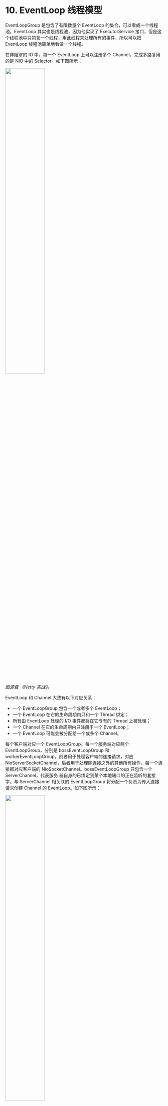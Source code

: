 ﻿# 10. EventLoop 线程模型

EventLoopGroup 是包含了有限数量个 EventLoop 的集合，可以看成一个线程池。EventLoop 其实也是线程池，因为他实现了 ExecutorService 接口，但是这个线程池中只包含一个线程，用此线程来处理所有的事件，所以可以把 EventLoop 线程池简单地看做一个线程。

在非阻塞的 IO 中，每一个 EventLoop 上可以注册多个 Channel，完成多路复用的是 NIO 中的 Selector。如下图所示：

<img src="https://github.com/Augustvic/Blogs/tree/master/Dubbo/images/EventLoopGroup.PNG" width=50% />

*图源自 《Netty 实战》。*

EventLoop 和 Channel 大致有以下对应关系：

* 一个 EventLoopGroup 包含一个或者多个 EventLoop；
* 一个 EventLoop 在它的生命周期内只和一个 Thread 绑定；
* 所有由 EventLoop 处理的 I/O 事件都将在它专有的 Thread 上被处理；
* 一个 Channel 在它的生命周期内只注册于一个 EventLoop；
* 一个 EventLoop 可能会被分配给一个或多个 Channel。

每个客户端对应一个 EventLoopGroup。每一个服务端对应两个 EventLoopGroup，分别是 bossEventLoopGroup 和 workerEventLoopGroup，前者用于处理客户端的连接请求，对应 NioServerSocketChannel，后者用于处理除连接之外的其他所有操作，每一个连接都对应客户端的 NioSocketChannel。bossEventLoopGroup 只包含一个 ServerChannel，代表服务
器自身的已绑定到某个本地端口的正在监听的套接字。与 ServerChannel 相关联的 EventLoopGroup 将分配一个负责为传入连接请求创建
Channel 的 EventLoop。如下图所示：

<img src="https://github.com/Augustvic/Blogs/tree/master/Dubbo/images/ServerEventLoopGroup.PNG" width=50% />

*图源自 《Netty 实战》。*

> 从上面的模型不难猜出，如果是阻塞的 IO，每一个 EventLoop 应该只能允许注册一个 Channel。

与 NIO 直接相关的是 NioEventLoop 和 NioEventLoopGroup，下文中将会从这两个类出发进行探讨。

## 10.1 EventLoopGroup

### 10.1.1 EventExecutorGroup

EventLoopGroup 的类继承结构是比较复杂的，其中，Executor、ExecutorService、ScheduledExecutorService 接口都来自于 JDK 中的 java.util.concurrent 包。EventExecutorGroup 在此基础上增加了以下几个方法：

```java
    boolean isShuttingDown();
    Future<?> shutdownGracefully();
    Future<?> shutdownGracefully(long quietPeriod, long timeout, TimeUnit unit);
    Future<?> terminationFuture();
    EventExecutor next();
```

shutDownGracefully 用于关闭线程池，terminationFuture 用于返回线程池终止时的异步结果，next 用于选出一个 EventLoop。

### 10.1.2 AbstractEventExecutorGroup

此抽象类继承自 EventExecutorGroup，实现了其中的大部分方法，而所有的方法都遵循同一套流程，如 execute 所示：

```java
    @Override
    public void execute(Runnable command) {
        next().execute(command);
    }
```

先找到一个 EventLoop，然后把任务交给它执行。

### 10.1.3 MultithreadEventExecutorGroup

此类中包含的字段有：

```java
    // 线程池。固定大小的线程池。
    private final EventExecutor[] children;
    // 线程索引，用于线程选择。
    private final AtomicInteger childIndex = new AtomicInteger();
    // 终止的线程个数。
    private final AtomicInteger terminatedChildren = new AtomicInteger();
    // 线程池终止时的异步结果。
    private final Promise<?> terminationFuture = new DefaultPromise(GlobalEventExecutor.INSTANCE);
    // 线程选择器。
    private final EventExecutorChooser chooser;
```

在构造方法中，对上面的字段进行了初始化，主要包括：设置线程工厂、设置线程选择器、实例化线程（EventExecutor）、设置线程终止的异步结果。

后文中如果无特殊说明，“线程”均指的是 EventExecutor，或者说只包含单个线程的 EventLoop。

```java
    /**
     * 构造函数
     *
     * @param nThreads          线程池的固定线程数
     * @param threadFactory     线程工厂
     * @param args              arguments which will passed to each {@link #newChild(ThreadFactory, Object...)} call
     */
    protected MultithreadEventExecutorGroup(int nThreads, ThreadFactory threadFactory, Object... args) {
        if (nThreads <= 0) {
            throw new IllegalArgumentException(String.format("nThreads: %d (expected: > 0)", nThreads));
        }

        // 线程工厂
        if (threadFactory == null) {
            threadFactory = newDefaultThreadFactory();
        }

        children = new SingleThreadEventExecutor[nThreads];

        // 线程选择器
        // 如果线程数是 2 的幂
        if (isPowerOfTwo(children.length)) {
            chooser = new PowerOfTwoEventExecutorChooser();
        } else {
            // 通用选择器
            chooser = new GenericEventExecutorChooser();
        }

        // 实例化线程
        for (int i = 0; i < nThreads; i ++) {
            boolean success = false;
            try {
                // 创造一个新的线程
                children[i] = newChild(threadFactory, args);
                success = true;
            } catch (Exception e) {
                // TODO: Think about if this is a good exception type
                throw new IllegalStateException("failed to create a child event loop", e);
            } finally {
                if (!success) {
                    // 如果不成功
                    // 关闭所有已经实例化的线程
                    for (int j = 0; j < i; j ++) {
                        children[j].shutdownGracefully();
                    }
                    // 确保所有已经实例化的线程终止
                    for (int j = 0; j < i; j ++) {
                        EventExecutor e = children[j];
                        try {
                            while (!e.isTerminated()) {
                                e.awaitTermination(Integer.MAX_VALUE, TimeUnit.SECONDS);
                            }
                        } catch (InterruptedException interrupted) {
                            Thread.currentThread().interrupt();
                            break;
                        }
                    }
                }
            }
        }

        // 设置线程终止异步结果
        final FutureListener<Object> terminationListener = new FutureListener<Object>() {
            @Override
            public void operationComplete(Future<Object> future) throws Exception {
                // 每终止一个线程记录数增加 1，直到全部终止之后，设置现场吃异步终止结果为成功
                if (terminatedChildren.incrementAndGet() == children.length) {
                    terminationFuture.setSuccess(null);
                }
            }
        };

        for (EventExecutor e: children) {
            e.terminationFuture().addListener(terminationListener);
        }
    }
```

线程选择器有以下两种：

```java
    private final class PowerOfTwoEventExecutorChooser implements EventExecutorChooser {
        @Override
        public EventExecutor next() {
            // 上一次的索引 + 1，使用位运算速度更快
            return children[childIndex.getAndIncrement() & children.length - 1];
        }
    }

    // 通用线程选择器
    private final class GenericEventExecutorChooser implements EventExecutorChooser {
        @Override
        public EventExecutor next() {
            // 上一次的索引 + 1
            return children[Math.abs(childIndex.getAndIncrement() % children.length)];
        }
    }
```

虽然代码看以来不一样，但是功能是完全一样的，都是选择索引 + 1 位置的线程，只是 PowerOfTwoEventExecutorChooser 使用了位运算，GenericEventExecutorChooser 使用了普通的除法。位运算的效率相对来说较高。

这里还有一个技巧，判断一个整数是不是 2 的幂次方可用以下位运算：

```java
    // 判断一个数是不是 2 的幂
    private static boolean isPowerOfTwo(int val) {
        return (val & -val) == val;
    }
```

### 10.1.4 MultithreadEventLoopGroup

主要有以下几个方法：

```java
    // 返回一个 EventLoop
    @Override
    public EventLoop next() {
        return (EventLoop) super.next();
    }

    // 把指定的 channel 注册到 EventLoopGroup 的一个线程上
    @Override
    public ChannelFuture register(Channel channel) {
        return next().register(channel);
    }

    // 返回的 ChannelFuture 为传入的 ChannelPromise
    @Override
    public ChannelFuture register(Channel channel, ChannelPromise promise) {
        return next().register(channel, promise);
    }
```

### 10.1.5 NioEventLoopGroup

NioEventLoopGroup 就更简单了：

```java
    /**
     * 为每一个 EventLoop 设置 IO 任务和非 IO 任务的执行时间比，默认为 50，各占一半。
     */
    public void setIoRatio(int ioRatio) {
        for (EventExecutor e: children()) {
            ((NioEventLoop) e).setIoRatio(ioRatio);
        }
    }

    /**
     * 重建 Selector 来规避 epoll 100% CPU bug。
     */
    public void rebuildSelectors() {
        for (EventExecutor e: children()) {
            ((NioEventLoop) e).rebuildSelector();
        }
    }

    // 创建线程池中的单个线程
    @Override
    protected EventExecutor newChild(ThreadFactory threadFactory, Object... args) throws Exception {
        // 创建 NioEventLoop
        return new NioEventLoop(this, threadFactory, (SelectorProvider) args[0],
            ((SelectStrategyFactory) args[1]).newSelectStrategy(), (RejectedExecutionHandler) args[2]);
    }
```

可以看出 NioEventLoopGroup 和其相关的类并没有什么复杂的逻辑，仅仅就是创建一下 EventLoop，并把它保存起来而已。

Netty 中的线程模型主要在 EventLoop 中体现。

## 10.2 EventLoop

### 10.2.1 AbstractScheduledEventExecutor

此类是关于 Schedule 任务的执行，和 JDK 中 ScheduledThreadPoolExecutor 有很多地方是相似的。

类中只有一个属性，就是调度队列：

```java
    // 存放任务的调度队列
    Queue<ScheduledFutureTask<?>> scheduledTaskQueue;
    
    Queue<ScheduledFutureTask<?>> scheduledTaskQueue() {
        if (scheduledTaskQueue == null) {
            scheduledTaskQueue = new PriorityQueue<ScheduledFutureTask<?>>();
        }
        return scheduledTaskQueue;
    }
```

基于优先级队列，排序的依据是 ScheduledFutureTask 中的 compareTo 函数。

**schedule**

此类中 schedule 函数用于提交一个任务，这里进行乐一个判断：如果调用此方法的线程是 EventLoop 中的线程，直接提交即可，否则在外面再包装一层 Runnable，提交一个添加任务的任务。

这样做是因为此 EventLoop 线程是懒启动的，而启动的代码写在 execute 函数中。如果调用此方法的线程是 EventLoop 的原生线程，说明原生线程已经启动了，那当然可以直接添加。如果不是 EventLoop 的原生线程，需要调用 execute 来启动 EventLoop。这是这里调用 execute 来添加任务的原因。

```java
    // 执行任务
    <V> ScheduledFuture<V> schedule(final ScheduledFutureTask<V> task) {
        if (inEventLoop()) {
            // 如果当前线程是所属的线程，把任务加入队列
            scheduledTaskQueue().add(task);
        } else {
            // 其他线程，提交一个添加任务的任务
            execute(new Runnable() {
                @Override
                public void run() {
                    scheduledTaskQueue().add(task);
                }
            });
        }
        return task;
    }
    
    // SingleThreadEventExecutor.execute
    // 外部线程调用 execute，把任务封装成 runnable 加入到 EventLoop 中，让 EventLoop 的线程处理
    @Override
    public void execute(Runnable task) {
        if (task == null) {
            throw new NullPointerException("task");
        }

        boolean inEventLoop = inEventLoop();
        if (inEventLoop) {
            // 此线程是原生线程
            // 直接添加任务
            addTask(task);
        } else {
            // 外部线程启动线程池的线程
            startThread();
            // 添加任务
            addTask(task);
            if (isShutdown() && removeTask(task)) {
                // 已关闭，拒绝
                reject();
            }
        }

        if (!addTaskWakesUp && wakesUpForTask(task)) {
            // 唤醒
            wakeup(inEventLoop);
        }
    }
```

但是很明显这里只需要保证 EventLoop 原生线程开启就可以了，并不需要又包装一层 Runnable，让原生线程平白无故多执行一个任务。

这个问题在 Netty 4.1 版本中进行了优化。

```java
    private <V> ScheduledFuture<V> schedule(final ScheduledFutureTask<V> task) {
        if (inEventLoop()) {
            scheduleFromEventLoop(task);
        } else {
            final long deadlineNanos = task.deadlineNanos();
            // task will add itself to scheduled task queue when run if not expired
            if (beforeScheduledTaskSubmitted(deadlineNanos)) {
                execute(task);
            } else {
                lazyExecute(task);
                // Second hook after scheduling to facilitate race-avoidance
                if (afterScheduledTaskSubmitted(deadlineNanos)) {
                    execute(WAKEUP_TASK);
                }
            }
        }

        return task;
    }
```

Netty 4.1 版本中当前线程直接调用 lazyExecute，lazyExecute 在 SingleThreadEventExecutor 中实现：

```java
    @Override
    public void lazyExecute(Runnable task) {
        execute(ObjectUtil.checkNotNull(task, "task"), false);
    }

    private void execute(Runnable task, boolean immediate) {
        boolean inEventLoop = inEventLoop();
        addTask(task);
        if (!inEventLoop) {
            startThread();
            if (isShutdown()) {
                boolean reject = false;
                try {
                    if (removeTask(task)) {
                        reject = true;
                    }
                } catch (UnsupportedOperationException e) {
                    // The task queue does not support removal so the best thing we can do is to just move on and
                    // hope we will be able to pick-up the task before its completely terminated.
                    // In worst case we will log on termination.
                }
                if (reject) {
                    reject();
                }
            }
        }

        if (!addTaskWakesUp && immediate) {
            wakeup(inEventLoop);
        }
    }
```

由当前线程添加任务，然后判断当前线程是不是此 EventLoop 的原生线程，如果不是，调用 startThread 尝试开启原生线程。整个过程中没有添加任何多余的任务到队列中。

**pollScheduledTask**

pollScheduledTask 用于返回 nanoTime 时间之前要执行的任务。

```java
    /**
     * 返回在 nanoTime 时间之前要执行的任务。
     */
    protected final Runnable pollScheduledTask(long nanoTime) {
        assert inEventLoop();

        Queue<ScheduledFutureTask<?>> scheduledTaskQueue = this.scheduledTaskQueue;
        ScheduledFutureTask<?> scheduledTask = scheduledTaskQueue == null ? null : scheduledTaskQueue.peek();
        if (scheduledTask == null) {
            return null;
        }
        // 截止时间在 nanoTime 之前，说明任务早就该执行了，返回该任务
        if (scheduledTask.deadlineNanos() <= nanoTime) {
            scheduledTaskQueue.remove();
            return scheduledTask;
        }
        return null;
    }
```

**ScheduledFutureTask**

此类中有以下静态字段和静态方法：

```java
    // 静态字段
    // 调度任务的 id 生成器
    private static final AtomicLong nextTaskId = new AtomicLong();
    // 调度相对时间起点（类被加载的时间）
    private static final long START_TIME = System.nanoTime();
    // 获取相对的当前时间（距离 startTime 的时间间隔）
    static long nanoTime() {
        return System.nanoTime() - START_TIME;
    }
    // 获取相对的截止时间（距离 startTime 的时间间隔）
    static long deadlineNanos(long delay) {
        return nanoTime() + delay;
    }
```

使用了相对时间间隔，所有时间间隔的基准是类被创建的时间 START_TIME。

类的私有属性包括：

```java
    // 私有属性
    // 任务的 id
    private final long id = nextTaskId.getAndIncrement();
    // 任务的截止时间，即任务被执行的时间距离 start time 的时间间隔
    private long deadlineNanos;
    /* 0 - no repeat, >0 - repeat at fixed rate, <0 - repeat with fixed delay */
    // 任务的时间间隔
    // 0 表示调度任务不重复，就是一次性执行的任务
    // >0 表示按固定频率重复(at fixed rate)
    // <0 表示按固定延迟重复(with fixed delay)
    private final long periodNanos;
```

从中可以看出 ScheduledFutureTask可以代表普通任务和定时任务。

关键的 run 方法中包含了普通任务和定时任务的共同逻辑。普通任务执行一次，执行完了就完了；定时任务需要计算下一次执行的时间，然后把 this 重新加入到调度队列中，等下次再被取出来执行：

```java
    // 运行任务
    @Override
    public void run() {
        assert executor().inEventLoop();
        try {
            if (periodNanos == 0) {
                // 普通不重复的任务，直接执行
                if (setUncancellableInternal()) {
                    V result = task.call();
                    setSuccessInternal(result);
                }
            } else {
                // 检查需要重复执行的任务是否取消了
                if (!isCancelled()) {
                    // 重复执行的任务没有返回值
                    task.call();
                    // 线程还没有关闭
                    if (!executor().isShutdown()) {
                        long p = periodNanos;
                        if (p > 0) {
                            // 固定频率执行，从上一次截止时间算起，延迟 p 这么长的时间
                            deadlineNanos += p;
                        } else {
                            // 固定延迟执行，从当前时间开始算起，延迟 p 这么长的时间
                            // p 是负数
                            deadlineNanos = nanoTime() - p;
                        }
                        if (!isCancelled()) {
                            // scheduledTaskQueue can never be null as we lazy init it before submit the task!
                            Queue<ScheduledFutureTask<?>> scheduledTaskQueue =
                                    ((AbstractScheduledEventExecutor) executor()).scheduledTaskQueue;
                            assert scheduledTaskQueue != null;
                            // 由于是重复任务，再次添加到队列中
                            scheduledTaskQueue.add(this);
                        }
                    }
                }
            }
        } catch (Throwable cause) {
            setFailureInternal(cause);
        }
    }
```

在调度队列中排序的规则是，执行时间最早的排在队列最前面；如果时间相同，序号较小的排在前面；序号相同直接抛出错误。

```java
    // 任务放在优先级队列中，需要比较函数
    // 截止时间最近的先出队，截止时间相同则 id 小的先出队
    @Override
    public int compareTo(Delayed o) {
        if (this == o) {
            return 0;
        }

        ScheduledFutureTask<?> that = (ScheduledFutureTask<?>) o;
        long d = deadlineNanos() - that.deadlineNanos();
        if (d < 0) {
            return -1;
        } else if (d > 0) {
            return 1;
        } else if (id < that.id) {
            return -1;
        } else if (id == that.id) {
            throw new Error();
        } else {
            return 1;
        }
    }
```

### 10.2.2 SingleThreadEventExecutor

线程有以下几个状态：

```java
    // 没有启动
    private static final int ST_NOT_STARTED = 1;
    // 启动
    private static final int ST_STARTED = 2;
    // 正在关闭
    // 调用 shutdownGracefully 时变成此状态
    private static final int ST_SHUTTING_DOWN = 3;
    // 关闭
    // 调用 shutdown 时变成此状态
    private static final int ST_SHUTDOWN = 4;
    // 终止
    private static final int ST_TERMINATED = 5;
```

当第一个任务提交（执行 execute）之后，线程才启动。调用 shutdownGracefully 时，线程状态变成 ST_SHUTTING_DOWN，调用 shutdown 时，线程状态变成 ST_SHUTDOWN。终止后状态变成 ST_TERMINATED。

此类中有以下私有属性：

```java
    // 此线程所属的 group
    private final EventExecutorGroup parent;
    // 即刻执行的任务队列（不同于 AbstractScheduledEventExecutor 中的 scheduledTaskQueue）
    private final Queue<Runnable> taskQueue;
    // 线程
    private final Thread thread;
    // 线程的属性值
    private final ThreadProperties threadProperties;
    // 信号量
    private final Semaphore threadLock = new Semaphore(0);
    // 线程关闭的钩子函数
    private final Set<Runnable> shutdownHooks = new LinkedHashSet<Runnable>();
    // 当且仅当添加任务时才唤醒执行的线程
    private final boolean addTaskWakesUp;
    // 任务队列的大小，未执行任务的最大个数
    private final int maxPendingTasks;
    // 拒绝策略
    private final RejectedExecutionHandler rejectedExecutionHandler;
    // 上次执行时间
    private long lastExecutionTime;
```

**runAllTask**

此类中最重要的方法是两个 runAllTask，参数 timeoutNanos 表示如果执行时间超过了这一限制，停止继续执行队列中的任务。

在一个 EventLoop 中包含两个队列，一个是调度队列，在此类的父类 AbstractScheduledEventExecutor 中定义，另一个是任务队列，在 SingleThreadEventExecutor 中定义。线程执行的只有任务队列中的任务。当调度队列的任务需要执行的时候，需要先移动到任务队列中来。

runAllTask 的大致流程是，先把调度队列中需要马上执行的任务移动到任务队列中，然后依次获取任务队列中的任务执行。每执行 64 个任务检查一次是否时间片（timeoutNanos）是否已经耗尽，耗尽了直接返回，下一次再执行后面的任务。

```java
    /**
     * 有超时限制的 runAllTasks。
     * 如果给定的时间片 timeoutNanos 已经用完了，不再执行任务队列中的任务了。
     */
    protected boolean runAllTasks(long timeoutNanos) {
        // 从调度队列移到任务队列
        fetchFromScheduledTaskQueue();
        // 取出一个任务
        Runnable task = pollTask();
        if (task == null) {
            return false;
        }
        // 到期时间
        final long deadline = ScheduledFutureTask.nanoTime() + timeoutNanos;
        long runTasks = 0;
        long lastExecutionTime;
        for (;;) {
            try {
                // 执行
                task.run();
            } catch (Throwable t) {
                logger.warn("A task raised an exception.", t);
            }

            runTasks ++;

            // 每执行 64 个任务检查一次时间片是否耗尽
            if ((runTasks & 0x3F) == 0) {
                lastExecutionTime = ScheduledFutureTask.nanoTime();
                // 耗尽了，跳出循环，然后 return
                if (lastExecutionTime >= deadline) {
                    break;
                }
            }
            // 继续从任务队列获取任务
            task = pollTask();
            if (task == null) {
                lastExecutionTime = ScheduledFutureTask.nanoTime();
                break;
            }
        }

        this.lastExecutionTime = lastExecutionTime;
        return true;
    }
```

前面提到，任务队列中的任务才是此线程需要执行的任务，首先调用 fetchFromScheduledTaskQueue 方法把调度队列中需要执行的任务移动到任务队列中。

如果任务队列已满，重新把当前取出的任务添加到调度队列中，并返回，不再继续取了。

```java
    // 把调度队列中此刻应该执行的任务移到任务队列
    private boolean fetchFromScheduledTaskQueue() {
        long nanoTime = AbstractScheduledEventExecutor.nanoTime();
        // 如果当前时间已经超过了队列头部的任务的截止时间，取出头部任务
        Runnable scheduledTask  = pollScheduledTask(nanoTime);
        while (scheduledTask != null) {
            if (!taskQueue.offer(scheduledTask)) {
                // 任务队列已经满了，重新添加到调度队列
                scheduledTaskQueue().add((ScheduledFutureTask<?>) scheduledTask);
                return false;
            }
            // 继续取
            scheduledTask  = pollScheduledTask(nanoTime);
        }
        return true;
    }
```

pollTask 用于从任务队列中获取一个需要马上执行的任务（任务队列中的任务都需要马上执行，不用马上执行的任务在调度队列中）。

```java
    /**
     * 获取任务并删除，忽略 WAKEUP_TASK 任务
     * @see Queue#poll()
     */
    protected Runnable pollTask() {
        assert inEventLoop();
        for (;;) {
            Runnable task = taskQueue.poll();
            if (task == WAKEUP_TASK) {
                continue;
            }
            return task;
        }
    }
```

**takeTask**

另一个重要的方法是 takeTask，功能是从任务队列中取出一个任务并返回，如果没有任务，将会阻塞。

首先判断一下调度队列有没有任务需要执行。如果没有，从任务队列获取任务，任务队列中也没有的话，线程会在 take 里面阻塞；如果有，把调度队列中待执行的任务移动到任务队列中，从任务队列中获取任务。

```java
    /**
     * 取出下一个待执行的任务，如果没有任务，将会阻塞
     *
     * @return {@code null} if the executor thread has been interrupted or waken up.
     */
    protected Runnable takeTask() {
        assert inEventLoop();
        // 任务队列必须是阻塞队列
        if (!(taskQueue instanceof BlockingQueue)) {
            throw new UnsupportedOperationException();
        }

        BlockingQueue<Runnable> taskQueue = (BlockingQueue<Runnable>) this.taskQueue;
        for (;;) {
            // 获取调度队列头部的任务，没有取出来
            ScheduledFutureTask<?> scheduledTask = peekScheduledTask();
            // 没有任务
            if (scheduledTask == null) {
                Runnable task = null;
                try {
                    // 获取并删除任务队列的头部任务，没有则阻塞
                    task = taskQueue.take();
                    // 当线程需要关闭时，如果线程在 take 方法上阻塞，就需要添加一个标记任务
                    // WAKEUP_TASK到任务队列，使线程从 take 返回，从而正确关闭线程。
                    if (task == WAKEUP_TASK) {
                        task = null;
                    }
                } catch (InterruptedException e) {
                    // Ignore
                }
                return task;
            } else {
                // 调度队列中有任务
                // 调度队列头部的任务还要多久才能执行
                long delayNanos = scheduledTask.delayNanos();
                Runnable task = null;
                if (delayNanos > 0) {
                    // 调度任务执行时间还没到
                    try {
                        // 从任务队列中取
                        task = taskQueue.poll(delayNanos, TimeUnit.NANOSECONDS);
                    } catch (InterruptedException e) {
                        return null;
                    }
                }
                // 如果调度任务已到期，或者任务队列中没有待执行的任务
                if (task == null) {
                    // 调度队列到期任务移动到任务队列
                    fetchFromScheduledTaskQueue();
                    // 获取任务
                    task = taskQueue.poll();
                }

                if (task != null) {
                    return task;
                }
            }
        }
    }
```

### 10.2.3 NioEventLoop

**run**

线程将会在 run 一直循环，直到结束。在整个生命周期中，主要执行三件事：

* 轮询注册到 Selector(EventLoop) 上的所有 Channel，找到就绪的 IO 事件；
* 处理产生 IO 事件的 Channel；
* 处理任务队列中的普通任务。

如下图所示：

<img src="https://github.com/Augustvic/Blogs/tree/master/Dubbo/images/reactor.PNG" width=50% />

*图源自 [netty源码分析之揭开reactor线程的面纱（一）](https://www.jianshu.com/p/0d0eece6d467)。*

从源码中可以看到确实是按照这三个步骤执行。首先进行轮训，然后根据 ioRatio 确定任务执行时间。当 ioRatio 为 100 时，先处理 IO 事件，然后处理任务队列中的事件，直到处理完为止；当 ioRatio 小于 100 时，按比率控制处理任务队列的时间。

```java
    @Override
    protected void run() {
        // 轮询，没有 break，只有 return
        for (;;) {
            try {
                // 轮询 Channel 选择就绪的 IO 事件
                // hasTask 判断当前队列中是否有任务
                // 如果有普通任务待执行，调用 selectNowSupplier.get，即调用 selectNow，然后返回
                // 否则使用 SelectStrategy.SELECT，会在后面调用 select(oldWakenUp)
                // select() 阻塞直到一个感兴趣的 IO 事件就绪
                // select(long timeout) 阻塞直到 IO 时间就绪或者时间到期
                // selectNow() 不会阻塞，直接返回而不管是否有 IO 事件就绪
                switch (selectStrategy.calculateStrategy(selectNowSupplier, hasTasks())) {
                    case SelectStrategy.CONTINUE:
                        continue;
                    case SelectStrategy.SELECT:
                        select(wakenUp.getAndSet(false));

                        if (wakenUp.get()) {
                            selector.wakeup();
                        }
                        // fall through
                    default:
                }
                // 抓取到 IO 事件，重置 needsToSelectAgain
                cancelledKeys = 0;
                needsToSelectAgain = false;
                final int ioRatio = this.ioRatio;
                if (ioRatio == 100) {
                    try {
                        // 处理产生网络 IO 事件的 channel
                        processSelectedKeys();
                    } finally {
                        // 处理任务队列
                        runAllTasks();
                    }
                } else {
                    final long ioStartTime = System.nanoTime();
                    try {
                        processSelectedKeys();
                    } finally {
                        // Ensure we always run tasks.
                        final long ioTime = System.nanoTime() - ioStartTime;
                        runAllTasks(ioTime * (100 - ioRatio) / ioRatio);
                    }
                }
            } catch (Throwable t) {
                handleLoopException(t);
            }
            // Always handle shutdown even if the loop processing threw an exception.
            try {
                if (isShuttingDown()) {
                    closeAll();
                    if (confirmShutdown()) {
                        return;
                    }
                }
            } catch (Throwable t) {
                handleLoopException(t);
            }
        }
    }
```

轮询操作在 select 中实现。wakeUp 字段是 boolean 类型，表示是否因该唤醒正在阻塞的 select 操作。在进行一次新的 select 之前，都会把 wakeUp 设置为 false。

select 的轮询也是在 for 循环中进行，每一次轮询将会完成以下任务：

* 获取调度队列的定时任务，如果任务快到了，就跳出循环。跳出之前检查是否进行过 select 操作，如果没有则进行一次非阻塞的 selectNow 操作再跳出。
* 接着检查任务队列中是否有任务，如果有任务了，同样进行一次非阻塞的 selectNow 操作之后跳出。
* 当调度队列的任务还没到，而且任务队列没有任务的时候，说明可以进行一次阻塞的 select 操作了，select 操作一直阻塞到第一个调度任务需要执行的时间。（有新任务加入的时候会唤醒阻塞的线程，因为 execute 中有 wakeup 操作。）
* 阻塞操作之后，又进行了一系列的状态判断来决定是否中断轮询，如果满足以下任意一条即中断轮询：有 IO 事件、oldWakenUp 参数为 true、任务队列有任务、调度队列的任务将要被执行、用户主动唤醒。

```java
    private void select(boolean oldWakenUp) throws IOException {
        Selector selector = this.selector;
        try {
            // 在循环中轮询的次数
            int selectCnt = 0;
            long currentTimeNanos = System.nanoTime();
            // 1. 获取调度队列中的定时任务
            // delayNanos 获取距离最近一个调度任务还有多久
            // selectDeadLineNanos 保存最近一个调度任务的执行时间
            long selectDeadLineNanos = currentTimeNanos + delayNanos(currentTimeNanos);
            for (;;) {
                // 四舍五入把 select 操作时间换算成毫秒
                long timeoutMillis = (selectDeadLineNanos - currentTimeNanos + 500000L) / 1000000L;
                // 时间不足 1 ms
                if (timeoutMillis <= 0) {
                    // 如果一次 select 都还没有执行
                    if (selectCnt == 0) {
                        // 不会阻塞
                        selector.selectNow();
                        selectCnt = 1;
                    }
                    // 结束轮询
                    break;
                }

                // 2. 轮询过程中发现任务队列中有需要执行的任务
                // 发现任务队列中有任务，而且唤醒标志为 false，把唤醒标志更新为 true，然后进入 if
                if (hasTasks() && wakenUp.compareAndSet(false, true)) {
                    // 执行一次 selectNow，然后结束轮询
                    selector.selectNow();
                    selectCnt = 1;
                    break;
                }

                // 3. 阻塞式 select 操作
                // 执行到这里说明任务队列为空，并且所有定时任务都还没到（至少时间大于 0.5ms）
                // 阻塞式 select 的操作，阻塞时间为最近的任务的到达还有多久
                // 理论上最长阻塞 timeoutMillis，但是有新任务加入时，该阻塞会被释放
                int selectedKeys = selector.select(timeoutMillis);
                selectCnt ++;

                // 判断是否中断此次轮询
                if (selectedKeys != 0 || oldWakenUp || wakenUp.get() || hasTasks() || hasScheduledTasks()) {
                    // 有就绪的 IO 事件
                    // oldWakeUp 为真，
                    // 或者外部设置 wakenUp 为真，用户主动唤醒
                    // 有待执行的普通任务
                    // 有待执行的调度任务
                    // 满足以上任一条件，则中断轮询
                    break;
                }
                if (Thread.interrupted()) {
                    // 线程被中断
                    if (logger.isDebugEnabled()) {
                        logger.debug("Selector.select() returned prematurely because " +
                                "Thread.currentThread().interrupt() was called. Use " +
                                "NioEventLoop.shutdownGracefully() to shutdown the NioEventLoop.");
                    }
                    selectCnt = 1;
                    break;
                }

                // 到这里说明什么都没有选中
                
                // 防止 JDK BUG 导致 select 空轮询
                long time = System.nanoTime();
                // time - currentTimeNanos >= TimeUnit.MILLISECONDS.toNanos(timeoutMillis)
                // 如果持续的时间大于 timeoutMillis，就不算空轮询，把 selectCnt 重置为 1
                if (time - TimeUnit.MILLISECONDS.toNanos(timeoutMillis) >= currentTimeNanos) {
                    selectCnt = 1;
                } else if (SELECTOR_AUTO_REBUILD_THRESHOLD > 0 &&
                        selectCnt >= SELECTOR_AUTO_REBUILD_THRESHOLD) {
                    // selectCnt 计数，如果超过了 SELECTOR_AUTO_REBUILD_THRESHOLD
                    // 说明空轮询次数太多了，需要重建 selector
                    logger.warn(
                            "Selector.select() returned prematurely {} times in a row; rebuilding Selector {}.",
                            selectCnt, selector);

                    rebuildSelector();
                    selector = this.selector;

                    // 重新选择
                    selector.selectNow();
                    selectCnt = 1;
                    break;
                }

                currentTimeNanos = time;
            }

            if (selectCnt > MIN_PREMATURE_SELECTOR_RETURNS) {
                if (logger.isDebugEnabled()) {
                    logger.debug("Selector.select() returned prematurely {} times in a row for Selector {}.",
                            selectCnt - 1, selector);
                }
            }
        } catch (CancelledKeyException e) {
            if (logger.isDebugEnabled()) {
                logger.debug(CancelledKeyException.class.getSimpleName() + " raised by a Selector {} - JDK bug?",
                        selector, e);
            }
            // Harmless exception - log anyway
        }
    }
```

除了上面的步骤之外，在 select 中还避免了一个 NIO 中的空轮询 bug，详见 [Netty : 臭名昭著的JDK的NIO bug（空轮询bug）](https://blog.csdn.net/qq_21383435/article/details/103961961)。

考虑以下场景：服务端读取消息，客户端关闭连接，服务端给客户端发送消息...当连接突然被客户端中断的时候，linux 的 epoll 会被唤醒，并返回到事件集中去。Selector 会被唤醒，即使此时对应的 Channel 兴趣事件集是 0，并且返回的 events 事件集也是 0。没有获取到事件，同时也不会再阻塞的 select 将会陷入不断的空轮询，最后导致 CPU 达到 100% 而崩溃。

为了有机会重新检测 Channel 的可用性，netty 4.0 中选择构造一个新的 selector 替换原来的 selector。（不使用 selectNow 刷新当前 selector 的原因是多线程环境下，selectionKey。cancel 可能会同时调用。）

使用 selectCnt 记录空轮询的次数，当空轮询次数大于 512 时，创建一个新的 selector 替换原来的 selector。

思路很简单，就是遍历原来的 selector，把有效的 channel 注册到新的 selector 上去，最后替换掉原来的 selector：

```java
    // 新建 selector 代替当前 selector
    private void rebuildSelector0() {
        final Selector oldSelector = selector;
        final SelectorTuple newSelectorTuple;

        if (oldSelector == null) {
            return;
        }

        try {
            // 创建新的 Selector
            newSelectorTuple = openSelector();
        } catch (Exception e) {
            logger.warn("Failed to create a new Selector.", e);
            return;
        }

        // 把所有的 channel 注册到新的 selector
        int nChannels = 0;
        for (SelectionKey key: oldSelector.keys()) {
            Object a = key.attachment();
            try {
                // key 无效，继续往后遍历
                if (!key.isValid() || key.channel().keyFor(newSelectorTuple.unwrappedSelector) != null) {
                    continue;
                }

                int interestOps = key.interestOps();
                // 取消 key 在旧的 selector 上的注册
                key.cancel();
                // 将 key 对应的 channel 注册到新的 selector 上
                SelectionKey newKey = key.channel().register(newSelectorTuple.unwrappedSelector, interestOps, a);
                if (a instanceof AbstractNioChannel) {
                    // 重新绑定 channel 和新的 key 的关系
                    ((AbstractNioChannel) a).selectionKey = newKey;
                }
                nChannels ++;
            } catch (Exception e) {
                logger.warn("Failed to re-register a Channel to the new Selector.", e);
                if (a instanceof AbstractNioChannel) {
                    AbstractNioChannel ch = (AbstractNioChannel) a;
                    ch.unsafe().close(ch.unsafe().voidPromise());
                } else {
                    @SuppressWarnings("unchecked")
                    NioTask<SelectableChannel> task = (NioTask<SelectableChannel>) a;
                    invokeChannelUnregistered(task, key, e);
                }
            }
        }

        // 设置新的 key
        selector = newSelectorTuple.selector;
        unwrappedSelector = newSelectorTuple.unwrappedSelector;

        try {
            // time to close the old selector as everything else is registered to the new one
            oldSelector.close();
        } catch (Throwable t) {
            if (logger.isWarnEnabled()) {
                logger.warn("Failed to close the old Selector.", t);
            }
        }

        logger.info("Migrated " + nChannels + " channel(s) to the new Selector.");
    }
```

简而言之，select 操作就是轮询获取 IO 事件、不断检查是否有普通任务和定时任务中需要执行，并使用了一个计数器避免空轮询 bug。

回到 run 方法，在完成了轮询之后，下一步是处理产生网络 IO 事件的 channel，在 processSelectedKeys 函数中实现。

```java
    // 处理产生 IO 事件的 channel
    private void processSelectedKeys() {
        if (selectedKeys != null) {
            // 优化处理
            processSelectedKeysOptimized();
        } else {
            // 正常处理
            processSelectedKeysPlain(selector.selectedKeys());
        }
    }
    
    private void processSelectedKeysOptimized() {
        for (int i = 0; i < selectedKeys.size; ++i) {
            // 取出 IO 事件对应的 channel
            final SelectionKey k = selectedKeys.keys[i];
            selectedKeys.keys[i] = null;

            final Object a = k.attachment();
            // 处理该 channel
            // 注册的时候是把 AbstractNioChannel 里的 SelectableChannel 注册到 EventLoop 里面
            // AbstractNioChannel 是 attachment 附属。
            if (a instanceof AbstractNioChannel) {
                processSelectedKey(k, (AbstractNioChannel) a);
            } else {
                // 不会用到
                @SuppressWarnings("unchecked")
                NioTask<SelectableChannel> task = (NioTask<SelectableChannel>) a;
                processSelectedKey(k, task);
            }
            // 是否需要再一次轮询
            if (needsToSelectAgain) {
                // selectedKeys 里全部清除，重新装填，保证 SelectableKey 有效
                selectedKeys.reset(i + 1);
                selectAgain();
                i = -1;
            }
        }
    }
    
    // 处理选中的 Channel
    private void processSelectedKey(SelectionKey k, AbstractNioChannel ch) {
        final NioUnsafe unsafe = ch.unsafe();
        if (!k.isValid()) {
            // 选择键无效
            final EventLoop eventLoop;
            try {
                eventLoop = ch.eventLoop();
            } catch (Throwable ignored) {
                return;
            }
            // channel 已经不在此 EventLoop 中了
            if (eventLoop != this || eventLoop == null) {
                return;
            }
            // channel 在此 EventLoop 中，但是 key 无效，说明 channel 无效，关闭 channel
            unsafe.close(unsafe.voidPromise());
            return;
        }

        try {
            int readyOps = k.readyOps();
            // 客户端连接事件
            if ((readyOps & SelectionKey.OP_CONNECT) != 0) {
                // 先删除连接事件标志
                int ops = k.interestOps();
                ops &= ~SelectionKey.OP_CONNECT;
                k.interestOps(ops);
                // 完成连接
                unsafe.finishConnect();
            }

            // 写事件
            if ((readyOps & SelectionKey.OP_WRITE) != 0) {
                // 没写的了之后，会清除写标志位
                ch.unsafe().forceFlush();
            }

            // Also check for readOps of 0 to workaround possible JDK bug which may otherwise lead
            // to a spin loop
            // read 或者 accept 事件
            if ((readyOps & (SelectionKey.OP_READ | SelectionKey.OP_ACCEPT)) != 0 || readyOps == 0) {
                unsafe.read();
            }
        } catch (CancelledKeyException ignored) {
            unsafe.close(unsafe.voidPromise());
        }
    }
```

根据事件分别进行处理：对于boss NioEventLoop来说，轮询到的是基本上就是连接事件，后续的事情就通过他的 pipeline 将连接扔给一个 worker  NioEventLoop处理；对于 worker  NioEventLoop 来说，轮询到的基本上都是 IO 读写事件，后续的事情就是通过他的 pipeline 将读取到的字节流传递给每个 channelHandler 来处理。

## 10.3 参考

* 《Netty 实战》
* [自顶向下深入分析Netty（四）--EventLoop-1](https://www.jianshu.com/p/da4398743b5a)
* [netty源码分析之揭开reactor线程的面纱（一）](https://www.jianshu.com/p/0d0eece6d467)
* [netty源码分析之揭开reactor线程的面纱（二）](https://www.jianshu.com/p/467a9b41833e)